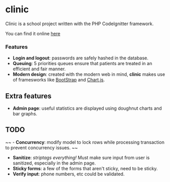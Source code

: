 clinic
========

Clinic is a school project written with the PHP CodeIgnitter framework.

You can find it online <a href="http://waldo2.dawsoncollege.qc.ca/1237628/clinic">here</a>

### Features
- **Login and logout**: passwords are safely hashed in the database.
- **Queuing**: 5 priorities queues ensure that patients are treated in an efficient and fair manner.
- **Modern design**: created with the modern web in mind, **clinic** makes use of framesworks like [BootStrap](https://www.getbootstrap.com) and [Chart.js](http://www.chartjs.org/).

## Extra features
- **Admin page**: useful statistics are displayed using doughnut charts and bar graphs.

## TODO
~~ - **Concurrency**: modify model to lock rows while processing transaction to prevent concurrency issues. ~~
- **Sanitize**: *striptags everything!* Must make sure input from user is sanitized, especially in the admin page.
- **Sticky forms**: a few of the forms that aren't sticky, need to be sticky.
- **Verify input**: phone numbers, etc could be validated.
